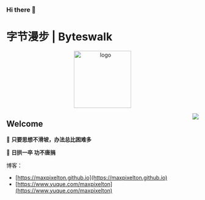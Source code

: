 ### Hi there 👋

<!--
**happymaya/happymaya** is a ✨ _special_ ✨ repository because its `README.md` (this file) appears on your GitHub profile.

Here are some ideas to get you started:

- 🔭 I’m currently working on ...
- 🌱 I’m currently learning ...
- 👯 I’m looking to collaborate on ...
- 🤔 I’m looking for help with ...
- 💬 Ask me about ...
- 📫 How to reach me: ...
- 😄 Pronouns: ...
- ⚡ Fun fact: ...
-->
# 字节漫步 | Byteswalk

<div>
<p align="center">
    <a href="https://maxpixelton.github.io/" target="_blank" rel="noopener noreferrer">
        <img src="https://maxpixelton.github.io/images/assert/avatar/logo-nobg-1.png" alt="logo" width="150px"/>
    </a>
</p>
</div>
<img align="right" src="https://github-readme-stats.vercel.app/api?username=maxpixelton&show_icons=true&icon_color=805AD5&text_color=718096&bg_color=ffffff&hide_title=true" />

## Welcome

🍵 **只要思想不滑坡，办法总比困难多**

🍵 **日拱一卒 功不唐捐**

博客：
- [https://maxpixelton.github.io](https://maxpixelton.github.io)
- [https://www.yuque.com/maxpixelton](https://www.yuque.com/maxpixelton)
